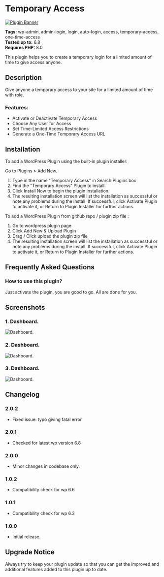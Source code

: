 # Temporary Access

[![Plugin Banner](https://ps.w.org/temporary-access/assets/banner-772x250.png)](https://wordpress.org/plugins/temporary-access/)

**Tags:** wp-admin, admin-login, login, auto-login, access, temporary-access, one-time-access \
**Tested up to:** 6.8 \
**Requires PHP:** 8.0

This plugin helps you to create a temporary login for a limited amount of time to give access anyone.

## Description

Give anyone a temporary access to your site for a limited amount of time with role.

### Features:

- Activate or Deactivate Temporary Access
- Choose Any User for Access
- Set Time-Limited Access Restrictions
- Generate a One-Time Temporary Access URL

## Installation

To add a WordPress Plugin using the built-in plugin installer:

Go to Plugins > Add New.

1. Type in the name "Temporary Access" in Search Plugins box
2. Find the "Temporary Access" Plugin to install.
3. Click Install Now to begin the plugin installation.
4. The resulting installation screen will list the installation as successful or note any problems during the install.
If successful, click Activate Plugin to activate it, or Return to Plugin Installer for further actions.

To add a WordPress Plugin from github repo / plugin zip file :
1. Go to wordpress plugin page
2. Click Add New & Upload Plugin
3. Drag / Click upload the plugin zip file
4. The resulting installation screen will list the installation as successful or note any problems during the install.
If successful, click Activate Plugin to activate it, or Return to Plugin Installer for further actions.

## Frequently Asked Questions

### How to use this plugin?

Just activate the plugin, you are good to go. All are done for you.

## Screenshots

### 1. Dashboard.

![Dashboard.](https://ps.w.org/temporary-access/assets/screenshot-1.png)

### 2. Dashboard.

![Dashboard.](https://ps.w.org/temporary-access/assets/screenshot-2.png)

### 3. Dashboard.

![Dashboard.](https://ps.w.org/temporary-access/assets/screenshot-3.png)

## Changelog

### 2.0.2
* Fixed issue: typo giving fatal error

### 2.0.1
- Checked for latest wp version 6.8

### 2.0.0
- Minor changes in codebase only.

### 1.0.2
- Compatibility check for wp 6.6

### 1.0.1
- Compatibility check for wp 6.3

### 1.0.0
- Initial release.

## Upgrade Notice

Always try to keep your plugin update so that you can get the improved and additional features added to this plugin up to date.